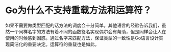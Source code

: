 # Go为什么不支持重载方法和运算符？

如果不需要做类型匹配的话方法的调度会十分简单。其他语言的经验告诉我们，虽然一个同样名字的方法有着不同的函数签名实现偶尔会有帮助，但是同样会让人在使用的时候感到困惑。通过名字来匹配方法，保证类型的一致性是Go语言设计实现简洁化的重要决定。运算符的重载也是如此。